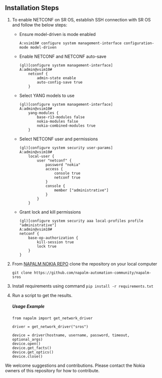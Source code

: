 ## Installation Steps

1) To enable NETCONF on SR OS, establish SSH connection with SR OS and follow the below steps:
    - Ensure model-driven is mode enabled
         ```
       A:vsim10# configure system management-interface configuration-mode model-driven
        ```
    - Enable NETCONF and NETCONF auto-save
        ```
        (gl)[configure system management-interface]
        A:admin@vsim10#
            netconf {
                admin-state enable
                auto-config-save true
            }
        ```
    - Select YANG models to use
        ```
        (gl)[configure system management-interface]
        A:admin@vsim10#
            yang-modules {
                base-r13-modules false
                nokia-modules false
                nokia-combined-modules true
            }
        ```
    - Select NETCONF user and permissions 
        ```
        (gl)[configure system security user-params]
        A:admin@vsim10#
            local-user {
                user "netconf" {
                    password "nokia"
                    access {
                        console true
                        netconf true
                    }
                    console {
                        member ["administrative"]
                    }
                }
            }
        ```
    - Grant lock and kill permissions
        ```
        (gl)[configure system security aaa local-profiles profile "administrative"]
        A:admin@vsim10#
        netconf {
            base-op-authorization {
                kill-session true
                lock true
            }
        }
       ```   

2) From [NAPALM NOKIA REPO](https://github.com/napalm-automation-community/napalm-sros) clone the repository on your local computer
    ```
   git clone https://github.com/napalm-automation-community/napalm-sros
   ``` 
   
3) Install requirements using command `pip install -r requirements.txt` 
4) Run a script to get the results.
   ##### Usage Example
    ```
    from napalm import get_network_driver

    driver = get_network_driver("sros")

    device = driver(hostname, username, password, timeout, optional_args)
    device.open()
    device.get_facts()
    device.get_optics()
    device.close()
   ```
 

We welcome suggestions and contributions. Please contact the Nokia owners of this repository for how to contribute.

